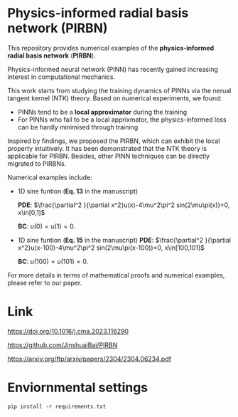 # Physics-informed radial basis network (PIRBN)

This repository provides numerical examples of the **physics-informed radial basis network** (**PIRBN**).

Physics-informed neural network (PINN) has recently gained increasing interest in computational  mechanics.

This work starts from studying the training dynamics of PINNs via the nerual tangent kernel (NTK) theory. Based on numerical experiments, we found:

- PINNs tend to be a **local approximator** during the training
- For PINNs who fail to be a local apprixmator, the physics-informed loss can be hardly minimised through training

Inspired by findings, we proposed the PIRBN, which can exhibit the local property intuitively. It has been demonstrated that the NTK theory is applicable for PIRBN. Besides, other PINN techniques can be directly migrated to PIRBNs.

Numerical examples include:

 - 1D sine funtion (**Eq. 13** in the manuscript)

      **PDE**: $\frac{\partial^2 }{\partial x^2}u(x)-4\mu^2\pi^2 sin(2\mu\pi(x))=0, x\in[0,1]$

      **BC**:  $u(0)=u(1)=0.$

 - 1D sine funtion (**Eq. 15** in the manuscript)
      **PDE**: $\frac{\partial^2 }{\partial x^2}u(x-100)-4\mu^2\pi^2 sin(2\mu\pi(x-100))=0, x\in[100,101]$

      **BC**:  $u(100)=u(101)=0.$

For more details in terms of mathematical proofs and numerical examples, please refer to our paper.

# Link

<https://doi.org/10.1016/j.cma.2023.116290>

<https://github.com/JinshuaiBai/PIRBN>

<https://arxiv.org/ftp/arxiv/papers/2304/2304.06234.pdf>

# Enviornmental settings

```
pip install -r requirements.txt
```
